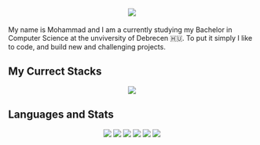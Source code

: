 <h1 align="center">
    <img src="https://readme-typing-svg.herokuapp.com/?font=Righteous&size=35&center=true&vCenter=true&width=500&height=70&duration=4000&lines=Hi+There!+👋;" />
</h1>

My name is Mohammad and I am a currently studying my Bachelor in Computer Science at the unviversity of Debrecen 🇭🇺. To put it simply I like to code, and build new and challenging projects.
 

## My Currect Stacks

<p align="center">
  <a href="https://skillicons.dev">
    <img src="https://skillicons.dev/icons?i=c,python,vscode" />
  </a>
</p>

## Languages and Stats
<div align="center">
  <img src="https://img.shields.io/badge/C_Programming-%2300599C.svg?logo=c&logoColor=white&style=for-the-badge">
  <img src="https://img.shields.io/badge/python-%233670A0.svg?logo=python&logoColor=%23ffdd54&style=for-the-badge">
  <img src="https://img.shields.io/badge/ubuntu-%23e95420.svg?logo=ubuntu&logoColor=white&style=for-the-badge">
  <img src="https://img.shields.io/badge/matlab-%23bb92ac.svg?logo=mathworks&logoColor=white&style=for-the-badge">
  <img src="https://img.shields.io/badge/visual%20studio%20code-%23007acc.svg?logo=visual-studio-code&logoColor=white&style=for-the-badge">
  <img src="https://img.shields.io/badge/zed_ide-%23000000.svg?logo=https://avatars.githubusercontent.com/u/79345384?s=200&v=4&logoColor=white&style=for-the-badge">
</div>
